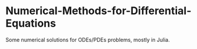 # Numerical-Methods-for-Differential-Equations
Some numerical solutions for ODEs/PDEs problems, mostly in Julia.
